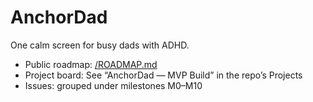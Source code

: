 # AnchorDad
One calm screen for busy dads with ADHD.

- Public roadmap: [/ROADMAP.md](/ROADMAP.md)
- Project board: See “AnchorDad — MVP Build” in the repo’s Projects
- Issues: grouped under milestones M0–M10
